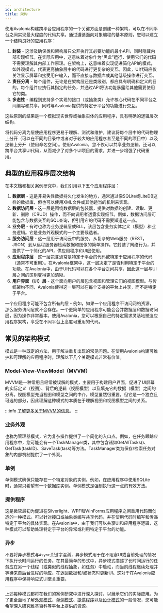 ```yaml
---
id: architecture
title: 架构
---
```


使用Avalonia构建跨平台应用程序的一个关键方面是创建一种架构，可以在不同平台之间实现最大程度的代码共享。通过遵循面向对象编程的基本原则，您可以建立一个结构良好的应用程序：

1. **封装** - 这涉及确保类和架构层只公开执行其必要功能的最小API，同时隐藏内部实现细节。在实际应用中，这意味着对象作为“黑盒”运行，使用它们的代码不需要理解其内部工作原理。在架构上，这意味着实现促进简化API的模式，如外观模式，代表更高抽象层中的代码进行更复杂的交互。因此，UI代码应仅关注显示屏幕和接受用户输入，而不直接与数据库或其他低级操作进行交互。
2. **责任分离** - 每个组件，无论是在架构层还是类级别，都应具有明确和定义的目的。每个组件应执行其指定的任务，并通过API将该功能暴露给其他需要使用它的类。
3. **多态性** - 编程到支持多个实现的接口（或抽象类）允许核心代码在不同平台之间编写和共享，同时与Avalonia提供的特定于平台的功能进行交互。

这些原则的结果是一个模拟现实世界或抽象实体的应用程序，具有明确的逻辑层次结构。

将代码分离为层使应用程序更易于理解、测试和维护。建议将每个层中的代码物理上分开（可以在不同的目录中或者对于较大的应用程序甚至是不同的项目中）以及逻辑上分开（使用命名空间）。使用Avalonia，您不仅可以共享业务逻辑，还可以跨平台共享UI代码，从而减少了对多个UI项目的需求，并进一步增强了代码重用。

## 典型的应用程序层次结构

在本文档和相关案例研究中，我们引用以下五个应用程序层：

1. **数据层** - 这是非易失性数据持久化发生的地方，通常通过像SQLite或LiteDB这样的数据库，但也可以使用XML文件或其他适当的机制来实现。
2. **数据访问层** - 这一层是围绕数据层的包装器，提供对数据的创建、读取、更新、删除（CRUD）操作，而不向调用者透露实现细节。例如，数据访问层可能包含与数据交互的SQL查询，但引用它的代码不需要知道这一点。
3. **业务层** - 有时也称为业务逻辑层或BLL，该层包含业务实体定义（模型）和业务逻辑。它是业务外观模式的一个主要候选者。
4. **服务访问层** - 这一层用于访问云中的服务，从复杂的Web服务（REST，JSON）到从远程服务器检索数据和图像的简单操作。它封装了网络行为，并提供了一个简化的API，供应用程序和UI层使用。
5. **应用程序层** - 这一层包含通常是特定于平台的代码或特定于应用程序的代码（通常不可重用）。在Avalonia框架中，这一层决定了是否利用特定于平台的功能。在Avalonia中，由于UI代码可以在各个平台之间共享，因此这一层与UI层之间的区别变得更加清晰。
6. **用户界面（UI）层** - 这个面向用户的层包含视图和管理它们的视图模型。与传统架构不同，Avalonia使得这一层可以在每个支持的平台上共享，而不是特定于平台。

一个应用程序可能不包含所有的层 - 例如，如果一个应用程序不访问网络资源，那么服务访问层就不会存在。一个更简单的应用程序可能会合并数据层和数据访问层，因为操作非常基本。使用Avalonia，您可以根据自己的特定需求灵活地塑造应用程序架构，享受在不同平台上高度可重用的代码。

## 常见的架构模式

模式是一种既定的方法，用于解决重复出现的常见问题。在使用Avalonia构建可维护和可理解的应用程序时，理解以下几个关键模式非常有价值。

### Model-View-ViewModel（MVVM）
MVVM是一种常用且经常被误解的模式，主要用于构建用户界面，促进了UI屏幕的实际定义（视图）、背后的逻辑（视图模型）以及填充它的数据（模型）之间的分离。视图模型充当视图和模型之间的中介。模型虽然很重要，但它是一个独立且可选的部分，因此理解这种模式的本质在于理解视图和视图模型之间的关系。

:::info
[了解更多关于MVVM的信息](../../concepts/the-mvvm-pattern/)。
:::

### 业务外观
也称为管理器模式，它为复杂操作提供了一个简化的入口点。例如，在任务跟踪应用程序中，您可能会有一个TaskManager类，其中包含诸如GetAllTasks()、GetTask(taskID)、SaveTask(task)等方法。TaskManager类为保存/检索任务对象的内部机制提供了一个外观。

### 单例
单例模式确保只能存在一个特定对象的实例。例如，在应用程序中使用SQLite时，通常只希望有一个数据库实例。单例模式是强制执行这一点的有效方法。

### 提供程序
这是微软最初为促进在Silverlight、WPF和WinForms应用程序之间重用代码而创造的一种模式。可以针对接口或抽象类编写共享代码，并在使用代码时编写和传递特定于平台的具体实现。在Avalonia中，由于我们可以共享UI和应用程序逻辑，这种模式可以帮助处理特定于平台的异常或利用特定于平台的功能。

### 异步
不要将异步模式与`Async`关键字混淆，异步模式用于在不阻塞UI或当前处理的情况下执行长时间运行的任务。在其最简单的形式中，异步模式描述了长时间运行的任务应在另一个线程（或类似的线程抽象，如任务）中启动，而当前线程继续处理并等待来自后台进程的响应，在返回数据和/或状态时更新UI。这对于在Avalonia应用程序中保持响应式UI至关重要。

---
上述每种模式都将在我们的案例研究中进行深入探讨，以展示它们的实际应用。为了更全面地了解[外观模式](https://en.wikipedia.org/wiki/Facade_pattern)、[单例模式](https://en.wikipedia.org/wiki/Singleton_pattern)、[提供程序](https://en.wikipedia.org/wiki/Provider_model)以及[设计模式](https://en.wikipedia.org/wiki/Design_Patterns)的一般情况，您可能希望深入研究维基百科等平台上提供的资源。
















